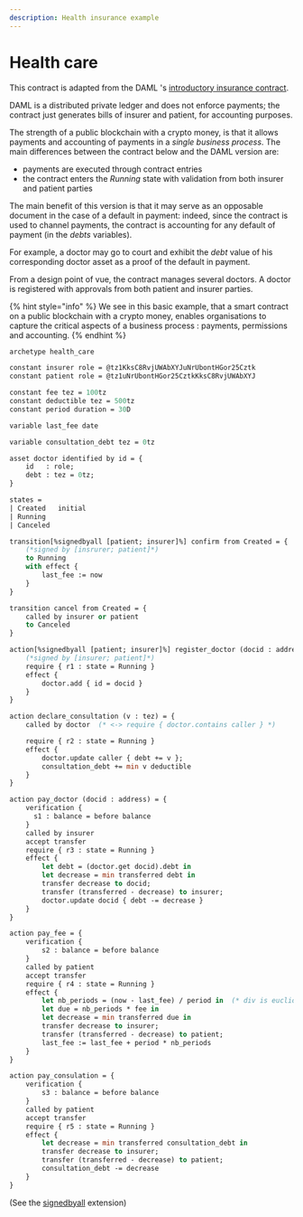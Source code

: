 ```yaml
---
description: Health insurance example
---
```


# Health care

This contract is adapted from the DAML 's  [introductory insurance contract](https://docs.daml.com/getting-started/introduction.html).

DAML is a distributed private ledger and does not enforce payments; the contract just generates bills of insurer and patient, for accounting purposes. 

The strength of a public blockchain with a crypto money, is that it allows payments and accounting of payments in a _single business process_. The main differences between the contract below and the DAML version are:

* payments are executed through contract entries
* the contract enters the _Running_ state with validation from both insurer and patient parties

The main benefit of this version is that it may serve as an opposable document in the case of a default in payment: indeed, since the contract is used to channel payments, the contract is accounting for any default of payment \(in the _debts_ variables\).

For example, a doctor may go to court and exhibit the _debt_ value of his corresponding doctor asset as a proof of the default in payment.

From a design point of vue, the contract manages several doctors. A doctor is registered with approvals from both patient and insurer parties.

{% hint style="info" %}
We see in this basic example, that a smart contract on a public blockchain with a crypto money, enables organisations to capture the critical aspects of a business process : payments, permissions and accounting.
{% endhint %}

```ocaml
archetype health_care

constant insurer role = @tz1KksC8RvjUWAbXYJuNrUbontHGor25Cztk
constant patient role = @tz1uNrUbontHGor25CztkKksC8RvjUWAbXYJ

constant fee tez = 100tz
constant deductible tez = 500tz
constant period duration = 30D

variable last_fee date

variable consultation_debt tez = 0tz

asset doctor identified by id = {
    id   : role;
    debt : tez = 0tz;
}

states =
| Created   initial
| Running
| Canceled

transition[%signedbyall [patient; insurer]%] confirm from Created = {
    (*signed by [insrurer; patient]*)
    to Running
    with effect {
        last_fee := now
    }
}

transition cancel from Created = {
    called by insurer or patient
    to Canceled
}

action[%signedbyall [patient; insurer]%] register_doctor (docid : address) = {
    (*signed by [insurer; patient]*)
    require { r1 : state = Running }
    effect {
        doctor.add { id = docid }
    }
}

action declare_consultation (v : tez) = {
    called by doctor  (* <-> require { doctor.contains caller } *)

    require { r2 : state = Running }
    effect {
        doctor.update caller { debt += v };
        consultation_debt += min v deductible
    }
}

action pay_doctor (docid : address) = {
    verification {
      s1 : balance = before balance
    }
    called by insurer
    accept transfer
    require { r3 : state = Running }
    effect {
        let debt = (doctor.get docid).debt in
        let decrease = min transferred debt in
        transfer decrease to docid;
        transfer (transferred - decrease) to insurer;
        doctor.update docid { debt -= decrease }
    }
}

action pay_fee = {
    verification {
        s2 : balance = before balance
    }
    called by patient
    accept transfer
    require { r4 : state = Running }
    effect {
        let nb_periods = (now - last_fee) / period in  (* div is euclidean *)
        let due = nb_periods * fee in
        let decrease = min transferred due in
        transfer decrease to insurer;
        transfer (transferred - decrease) to patient;
        last_fee := last_fee + period * nb_periods     
    }
}

action pay_consulation = {
    verification {
        s3 : balance = before balance
    }
    called by patient
    accept transfer
    require { r5 : state = Running }
    effect {
        let decrease = min transferred consultation_debt in
        transfer decrease to insurer;
        transfer (transferred - decrease) to patient;
        consultation_debt -= decrease
    }
}

```

\(See the [signedbyall](../../extensions-1/signed-by-all.md) extension\)

